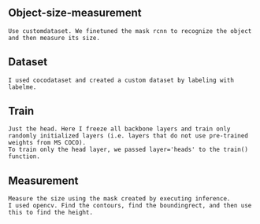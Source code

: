 ## Object-size-measurement
    Use customdataset. We finetuned the mask rcnn to recognize the object and then measure its size.

## Dataset
    I used cocodataset and created a custom dataset by labeling with labelme.

## Train
    Just the head. Here I freeze all backbone layers and train only randomly initialized layers (i.e. layers that do not use pre-trained weights from MS COCO). 
    To train only the head layer, we passed layer='heads' to the train() function.

## Measurement
    Measure the size using the mask created by executing inference. 
    I used opencv. Find the contours, find the boundingrect, and then use this to find the height.
